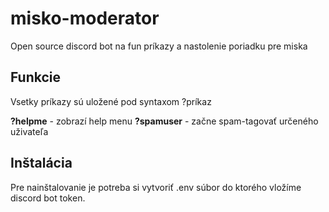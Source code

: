 # misko-moderator
Open source discord bot na fun príkazy a nastolenie poriadku pre miska

## Funkcie
Vsetky príkazy sú uložené pod syntaxom ?príkaz

**?helpme** - zobrazí help menu
**?spamuser** - začne spam-tagovať určeného uživateľa

## Inštalácia
Pre nainštalovanie je potreba si vytvoriť .env súbor do ktorého vložíme discord bot token.
